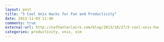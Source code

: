 ```yaml
---
layout: post
title: "5 Cool Unix Hacks for Fun and Productivity"
date: 2013-11-03 11:40
comments: true
external-url: http://nathanleclaire.com/blog/2013/10/27/5-cool-unix-hacks-for-fun-and-productivity/
categories: productivity, unix, vim
---
```

